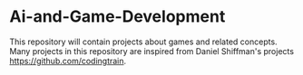 # Ai-and-Game-Development
This repository will contain projects about games and related concepts. Many projects in this repository are inspired from Daniel Shiffman's projects https://github.com/codingtrain.


